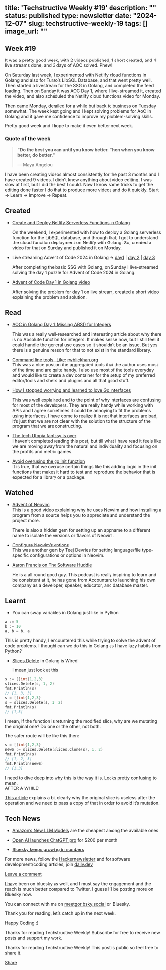 title: 'Techstructive Weekly #19'
description: ""
status: published
type: newsletter
date: "2024-12-07"
slug: techstructive-weekly-19
tags: []
image_url: ""
---

## Week #19

It was a pretty good week, with 2 videos published, 1 short created, and 4 live streams done, and 3 days of AOC solved. Phew!

On Saturday last week, I experimented with Netlify cloud functions in Golang and also for Turso’s LibSQL Database, and that went pretty well. Then started a livestream for the SSG in Golang, and completed the feed loading. Then on Sunday it was AOC Day 1, where I live-streamed it, created the video, and also scheduled the Netlify cloud functions video for Monday.

Then came Monday, derailed for a while but back to business on Tuesday somewhat. The week kept going and I kept solving problems for AoC in Golang and it gave me confidence to improve my problem-solving skills.

Pretty good week and I hope to make it even better next week.

### Quote of the week

> **"Do the best you can until you know better. Then when you know better, do better."**
> 
> — Maya Angelou

I have been creating videos almost consistently for the past 3 months and I have created 9 videos. I didn’t knew anything about video editing, I was slow at first, but I did the best I could. Now I know some tricks to get the editing done faster I do that to produce more videos and do it quickly. Start → Learn → Improve → Repeat.

## Created

* [Create and Deploy Netlify Serverless Functions in Golang](https://youtu.be/BY2Z2Em7OdA)
    
    On the weekend, I experimented with how to deploy a Golang serverless function for the LibSQL database, and through that, I got to understand the cloud function deployment on Netlify with Golang. So, created a video for that on Sunday and published it on Monday.
    
* Live streaming Advent of Code 2024 in Golang → [day1](https://www.youtube.com/live/3K02tEEBgto?si=m36J5UKzch1tjQ0X) | [day 2](https://www.youtube.com/live/4GwypzeIJAs?si=h5xt8bMeqDxVo19u) | [day 3](https://www.youtube.com/live/-rjLSk85M4Q?si=JYz1g7WEJ5dQsogo)
    
    After completing the basic SSG with Golang, on Sunday I live-streamed solving the day 1 puzzle for Advent of Code 2024 in Golang.
    
* [Advent of Code Day 1 in Golang video](https://youtu.be/4U97gLyz0Ss?si=KxGvQMnZjpONtPHS)
    
    After solving the problem for day 1 on live stream, created a short video explaining the problem and solution.
    

## Read

* [AOC in Golang Day 1: Missing ABS() for Integers](https://www.bytesizego.com/blog/aoc-day1-golang)
    
    This was a really well-researched and interesting article about why there is no Absolute function for integers. It makes sense now, but I still feel it could handle the general use cases so it shouldn’t be an issue. But yes there is a genuine reason for that to not exist in the standard library.
    
* [Command line tools I Like](https://rwblickhan.org/newsletters/command-line-tools-i-like-2022/): [rwblickhan.org](http://rwblickhan.org)  
    This was a nice post on the aggregated tools that the author uses most of the time and are quite handy. I also use most of the tools everyday and would like to create a dev container for the setup of my preferred editor/tools and shells and plugins and all that good stuff.
    
* [How I stopped worrying and learned to love Go Interfaces](https://dev.to/githaiga22/how-i-stopped-worrying-and-learned-to-love-go-interfaces-3m7p)
    
    This was well explained and to the point of why interfaces are confusing for most of the developers. They are really handy while working with APIs and I agree sometimes it could be annoying to fit the problems using interfaces, I have come to realize it is not that interfaces are bad, it’s just that we are not clear with the solution to the structure of the program that we are constructing.
    
* [The tech Utopia fantasy is over](https://blog.avas.space/tech-utopia-fantasy/)  
    I haven’t completed reading this post, but till what i have read it feels like we are moving away from the natural and individuality and focusing on the profits and metric games.
    
* [Avoid overusing the go init function](https://itnext.io/avoid-the-go-init-function-74f7f28e9154)  
    It is true, that we overuse certain things like this adding logic in the init functions that makes it hard to test and reproduce the behavior that is expected for a library or a package.
    

## Watched

* [Advent of Neovim](https://www.youtube.com/watch?v=TQn2hJeHQbM)  
    This is a good video explaining why he uses Neovim and how installing a program from a source helps you to appreciate and understand the project more.
    
    There is also a hidden gem for setting up an appname to a different name to isolate the versions or flavors of Neovim.
    

* [Configure Neovim’s options](https://www.youtube.com/watch?v=F1CQVXA5gf0)  
    This was another gem by Teej Devries for setting language/file type-specific configurations or options in Neovim.
    

* [Aaron Francis on The Software Huddle](https://youtu.be/Xdkwc26763M?si=kiI3dxdb1CobMwUs)
    
    He is a all round good guy. This podcast is really inspiring to learn and be consistent at it, he has gone from Accountant to launching his own company as a developer, speaker, educator, and database master.
    

## Learnt

* You can swap variables in Golang just like in Python
    

```go
a := 5
b := 10
a, b = b, a
```

This is pretty handy, I encountered this while trying to solve the advent of code problems. I thought can we do this in Golang as I have lazy habits from Python?

* [Slices.Delete](https://pkg.go.dev/slices#Delete) in Golang is Wired
    
    I mean just look at this
    

```go
s := []int{1,2,3}
slices.Delete(s, 1, 2)
fmt.Println(s)
// [1, 3, 3]
s = []int{1,2,3}
s = slices.Delete(s, 1, 2)
fmt.Println(s)
// [1,3]
```

I mean, If the function is returning the modified slice, why are we mutating the original one? Do one or the other, not both.

The safer route will be like this then:

```go
s = []int{1,2,3}
newS := slices.Delete(slices.Clone(s), 1, 2)
fmt.Println(s)
// [1, 2, 3]
fmt.Println(newS)
// [1,3]
```

I need to dive deep into why this is the way it is. Looks pretty confusing to mean.  
AFTER A WHILE:

[This article](https://medium.com/google-cloud/go-slices-deleting-items-and-memory-usage-81419317db3d) explains a bit clearly why the original slice is useless after the operation and we need to pass a copy of that in order to avoid it’s mutation.

## Tech News

* [Amazon’s New LLM Models](https://www.aboutamazon.com/news/aws/amazon-nova-artificial-intelligence-bedrock-aws) are the cheapest among the available ones
    
* [Open AI launches ChatGPT pro](https://openai.com/index/introducing-chatgpt-pro/) for $200 per month
    
* [Bluesky keeps growing in numbers](https://www.gsmarena.com/x_alternative_bluesky_reaches_24_million_users-news-65632.php)
    

For more news, follow the [Hackernewsletter](https://buttondown.com/hacker-newsletter/archive/hacker-newsletter-724) and for software development/coding articles, join [daily.dev](http://daily.dev)

[Leave a comment](https://techstructively.substack.com/p/techstructive-weekly-19/comments)

[I ha](https://dly.to/LVQFgrjOUhf)ve been on bluesky as well, and I must say the engagement and the reach is much better compared to Twitter. I guess I’ll be posting more on Bluesky now.

You can connect with me on [meetgor.bsky.social](http://meetgor.bsky.social) on Bluesky.

Thank you for reading, let’s catch up in the next week.

Happy Coding :)

Thanks for reading Techstructive Weekly! Subscribe for free to receive new posts and support my work.

Thanks for reading Techstructive Weekly! This post is public so feel free to share it.

[Share](https://techstructively.substack.com/p/techstructive-weekly-19?utm_source=substack&utm_medium=email&utm_content=share&action=share)
